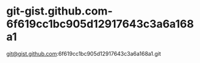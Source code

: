 # git-gist.github.com-6f619cc1bc905d12917643c3a6a168a1
git@gist.github.com:6f619cc1bc905d12917643c3a6a168a1.git
